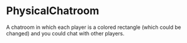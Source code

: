 PhysicalChatroom
================

A chatroom in which each player is a colored rectangle (which could be changed) and you could chat with other players.
